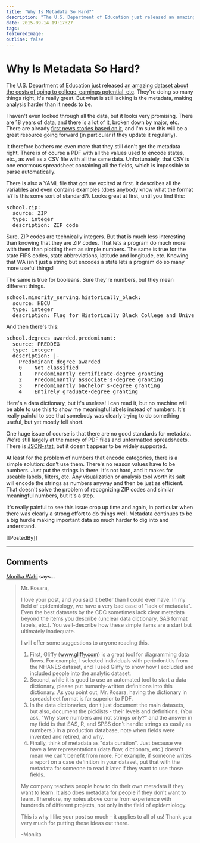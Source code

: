 ```yaml
---
title: "Why Is Metadata So Hard?"
description: "The U.S. Department of Education just released an amazing dataset about the costs of going to college, earnings potential, etc. They're doing so many things right, it's really great. But what is still lacking is the metadata, making analysis harder than it needs to be."
date: 2015-09-14 19:17:27
tags: 
featuredImage: 
outline: false
---
```


# Why Is Metadata So Hard?

The U.S. Department of Education just released <a href="https://collegescorecard.ed.gov/data/">an amazing dataset about the costs of going to college, earnings potential, etc</a>. They're doing so many things right, it's really great. But what is still lacking is the metadata, making analysis harder than it needs to be.

I haven't even looked through all the data, but it looks very promising. There are 18 years of data, and there is a lot of it, broken down by major, etc. There are already <a href="http://www.washingtonpost.com/blogs/wonkblog/wp/2015/09/14/this-chart-shows-why-parents-push-their-kids-so-hard-to-get-into-ivy-league-schools/">first news stories based on it</a>, and I'm sure this will be a great resource going forward (in particular if they update it regularly).

It therefore bothers me even more that they still don't get the metadata right. There is of course a PDF with all the values used to encode states, etc., as well as a CSV file with all the same data. Unfortunately, that CSV is one enormous spreadsheet containing all the fields, which is impossible to parse automatically.

There is also a YAML file that got me excited at first. It describes all the variables and even contains examples (does anybody know what the format is? Is this some sort of standard?). Looks great at first, until you find this:

<pre>school.zip:
  source: ZIP
  type: integer
  description: ZIP code</pre>

Sure, ZIP codes are technically integers. But that is much less interesting than knowing that they are ZIP codes. That lets a program do much more with them than plotting them as simple numbers. The same is true for the state FIPS codes, state abbreviations, latitude and longitude, etc. Knowing that WA isn't just a string but encodes a state lets a program do so many more useful things!

The same is true for booleans. Sure they're numbers, but they mean different things.

<pre>school.minority_serving.historically_black:
  source: HBCU
  type: integer
  description: Flag for Historically Black College and University</pre>

And then there's this:

<pre>school.degrees_awarded.predominant:
  source: PREDDEG
  type: integer
  description: |-
    Predominant degree awarded
    0    Not classified
    1    Predominantly certificate-degree granting
    2    Predominantly associate's-degree granting
    3    Predominantly bachelor's-degree granting
    4    Entirely graduate-degree granting</pre>

Here's a data dictionary, but it's useless! I can read it, but no machine will be able to use this to show me meaningful labels instead of numbers. It's really painful to see that somebody was clearly trying to do something useful, but yet mostly fell short.

One huge issue of course is that there are no good standards for metadata. We're still largely at the mercy of PDF files and unformatted spreadsheets. There is <a href="http://json-stat.org">JSON-stat</a>, but it doesn't appear to be widely supported.

At least for the problem of numbers that encode categories, there is a simple solution: don't use them. There's no reason values have to be numbers. Just put the strings in there. It's not hard, and it makes for useable labels, filters, etc. Any visualization or analysis tool worth its salt will encode the strings as numbers anyway and then be just as efficient. That doesn't solve the problem of recognizing ZIP codes and similar meaningful numbers, but it's a step.

It's really painful to see this issue crop up time and again, in particular when there was clearly a strong effort to do things well. Metadata continues to be a big hurdle making important data so much harder to dig into and understand.

[[PostedBy]]

<aside class="comments">

---
## Comments

<a href="http://www.facebook.com/1613914426" rel="nofollow noopener" target="_blank">Monika Wahi</a> says…
>	Mr. Kosara,
>	
>	I love your post, and you said it better than I could ever have. In my field of epidemiology, we have a very bad case of "lack of metadata". Even the best datasets by the CDC sometimes lack clear metadata beyond the items you describe (unclear data dictionary, SAS format labels, etc.). You well-describe how these simple items are a start but ultimately inadequate.
>	
>	I will offer some suggestions to anyone reading this.
>	 
>	1.  First, Gliffy (www.gliffy.com) is a great tool for diagramming data flows. For example, I selected individuals with periodontitis from the NHANES dataset, and I used Gliffy to show how I excluded and included people into the analytic dataset.
>	2.  Second, while it is good to use an automated tool to start a data dictionary, please put humanly-written definitions into this dictionary.  As you point out, Mr. Kosara, having the dictionary in spreadsheet format is far superior to PDF.
>	3.  In the data dictionaries, don't just document the main datasets, but also, document the picklists - their levels and definitions.  (You ask, "Why store numbers and not strings only?" and the answer in my field is that SAS, R, and SPSS don't handle strings as easily as numbers.) In a production database, note when fields were invented and retired, and why.
>	4. Finally, think of metadata as "data curation". Just because we have a few representations (data flow, dictionary, etc.) doesn't mean we can't benefit from more. For example, if someone writes a report on a case definition in your dataset, put that with the metadata for someone to read it later if they want to use those fields.
>	
>	My company teaches people how to do their own metadata if they want to learn.  It also does metadata for people if they don't want to learn. Therefore, my notes above come from experience with hundreds of different projects, not only in the field of epidemiology.  
>	
>	This is why I like your post so much - it applies to all of us! Thank you very much for putting these ideas out there.
>	
>	-Monika

</aside>

